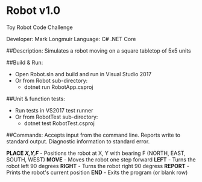 # Robot v1.0
Toy Robot Code Challenge

Developer: Mark Longmuir
Language: C# .NET Core

##Description:
Simulates a robot moving on a square tabletop of 5x5 units

##Build & Run:
* Open Robot.sln and build and run in Visual Studio 2017
* Or from Robot sub-directory:
  * dotnet run RobotApp.csproj

##Unit & function tests:
* Run tests in VS2017 test runner
* Or from RobotTest sub-directory:
  * dotnet test RobotTest.csproj

##Commands:
Accepts input from the command line. 
Reports write to standard output. 
Diagnostic information to standard error.

**PLACE _X,Y,F_** - Positions the robot at X, Y with bearing F (NORTH, EAST, SOUTH, WEST)
**MOVE** - Moves the robot one step forward
**LEFT** - Turns the robot left 90 degrees
**RIGHT** - Turns the robot right 90 degress
**REPORT** - Prints the robot's current position
**END** - Exits the program (or blank row)

